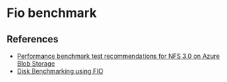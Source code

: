 # Fio benchmark

## References

- [Performance benchmark test recommendations for NFS 3.0 on Azure Blob Storage](https://learn.microsoft.com/en-us/azure/storage/blobs/network-file-system-protocol-performance-benchmark)
- [Disk Benchmarking using FIO](https://vineetcic.medium.com/disk-benchmarking-using-fio-c71e0ce0d47c)
